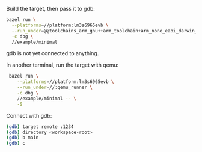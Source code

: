 Build the target, then pass it to gdb:

```sh
bazel run \
  --platforms=//platform:lm3s6965evb \
  --run_under=@@toolchains_arm_gnu++arm_toolchain+arm_none_eabi_darwin_arm64//:bin/arm-none-eabi-gdb \
  -c dbg \
  //example/minimal
```

gdb is not yet connected to anything.

In another terminal, run the target with qemu:

```sh
 bazel run \
    --platforms=//platform:lm3s6965evb \
    --run_under=//:qemu_runner \
    -c dbg \
    //example/minimal -- \
    -S
```

Connect with gdb:
```sh
(gdb) target remote :1234
(gdb) directory <workspace-root>
(gdb) b main
(gdb) c
```
